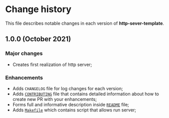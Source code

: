 # Change history

This file describes notable changes in each version of **http-sever-template**.

## 1.0.0 (October 2021)

### Major changes

+ Creates first realization of http server;

### Enhancements

+ Adds `CHANGELOG` file for log changes for each version;
+ Adds [`CONTRIBUTING`](CONTRIBUTING.md) file that contains detailed information about how to create new PR with your enhancements;
+ Forms full and informative description inside [`README`](README.md) file;
+ Adds [`Makefile`](Makefile) which contains script that allows run server;

